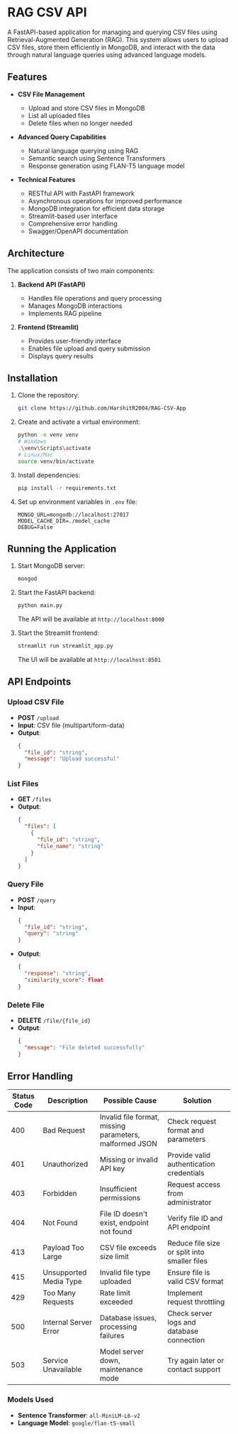 # RAG CSV API

A FastAPI-based application for managing and querying CSV files using Retrieval-Augmented Generation (RAG). This system allows users to upload CSV files, store them efficiently in MongoDB, and interact with the data through natural language queries using advanced language models.

## Features

- **CSV File Management**
  - Upload and store CSV files in MongoDB
  - List all uploaded files
  - Delete files when no longer needed
  
- **Advanced Query Capabilities**
  - Natural language querying using RAG
  - Semantic search using Sentence Transformers
  - Response generation using FLAN-T5 language model
  
- **Technical Features**
  - RESTful API with FastAPI framework
  - Asynchronous operations for improved performance
  - MongoDB integration for efficient data storage
  - Streamlit-based user interface
  - Comprehensive error handling
  - Swagger/OpenAPI documentation

## Architecture

The application consists of two main components:
1. **Backend API (FastAPI)**
   - Handles file operations and query processing
   - Manages MongoDB interactions
   - Implements RAG pipeline
   
2. **Frontend (Streamlit)**
   - Provides user-friendly interface
   - Enables file upload and query submission
   - Displays query results


## Installation

1. Clone the repository:
   ```bash
   git clone https://github.com/HarshitR2004/RAG-CSV-App
   ```

2. Create and activate a virtual environment:
   ```bash
   python -m venv venv
   # Windows
   .\venv\Scripts\activate
   # Linux/Mac
   source venv/bin/activate
   ```

3. Install dependencies:
   ```bash
   pip install -r requirements.txt
   ```

4. Set up environment variables in `.env` file:
   ```env
   MONGO_URL=mongodb://localhost:27017
   MODEL_CACHE_DIR=./model_cache
   DEBUG=False
   ```

## Running the Application

1. Start MongoDB server:
   ```bash
   mongod
   ```

2. Start the FastAPI backend:
   ```bash
   python main.py
   ```
   The API will be available at `http://localhost:8000`

3. Start the Streamlit frontend:
   ```bash
   streamlit run streamlit_app.py
   ```
   The UI will be available at `http://localhost:8501`

## API Endpoints

### Upload CSV File
- **POST** `/upload`
- **Input**: CSV file (multipart/form-data)
- **Output**: 
  ```json
  {
    "file_id": "string",
    "message": "Upload successful"
  }
  ```

### List Files
- **GET** `/files`
- **Output**:
  ```json
  {
    "files": [
      {
        "file_id": "string",
        "file_name": "string"
      }
    ]
  }
  ```

### Query File
- **POST** `/query`
- **Input**:
  ```json
  {
    "file_id": "string",
    "query": "string"
  }
  ```
- **Output**:
  ```json
  {
    "response": "string",
    "similarity_score": float
  }
  ```

### Delete File
- **DELETE** `/file/{file_id}`
- **Output**:
  ```json
  {
    "message": "File deleted successfully"
  }
  ```

## Error Handling

| Status Code | Description | Possible Cause | Solution |
|------------|-------------|----------------|-----------|
| 400 | Bad Request | Invalid file format, missing parameters, malformed JSON | Check request format and parameters |
| 401 | Unauthorized | Missing or invalid API key | Provide valid authentication credentials |
| 403 | Forbidden | Insufficient permissions | Request access from administrator |
| 404 | Not Found | File ID doesn't exist, endpoint not found | Verify file ID and API endpoint |
| 413 | Payload Too Large | CSV file exceeds size limit | Reduce file size or split into smaller files |
| 415 | Unsupported Media Type | Invalid file type uploaded | Ensure file is valid CSV format |
| 429 | Too Many Requests | Rate limit exceeded | Implement request throttling |
| 500 | Internal Server Error | Database issues, processing failures | Check server logs and database connection |
| 503 | Service Unavailable | Model server down, maintenance mode | Try again later or contact support |


### Models Used
- **Sentence Transformer**: `all-MiniLM-L6-v2`
- **Language Model**: `google/flan-t5-small`
